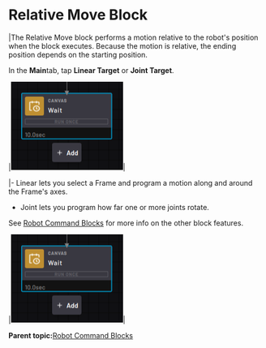 # Relative Move Block

|The Relative Move block performs a motion relative to the robot's position when the block executes. Because the motion is relative, the ending position depends on the starting position.

In the **Main**tab, tap **Linear Target** or **Joint Target**.

|![](../Images/TaskCanvasBlockGlossary/Canvas-Block-Wait.png)|

|-   Linear lets you select a Frame and program a motion along and around the Frame's axes.

-   Joint lets you program how far one or more joints rotate.

See [Robot Command Blocks](Robot-Overview.md) for more info on the other block features.

|![](../Images/TaskCanvasBlockGlossary/Canvas-Block-Wait.png)|

**Parent topic:**[Robot Command Blocks](../TaskCanvasBlockGlossary/Robot-Overview.md)


